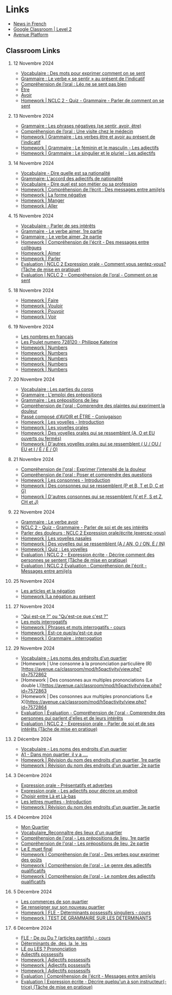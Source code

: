 # Links

- [News in French](https://www.newsinslowfrench.com/french-podcast)
- [Google Classroom | Level 2](https://classroom.google.com/u/0/c/NzMwMjc0NDE2NDYz)
- [Avenue Platform](https://avenue.ca/)

## Classroom Links

1.  12 Novembre 2024

    - [Vocabulaire : Des mots pour exprimer comment on se sent](https://avenue.ca/classroom/mod/h5pactivity/view.php?id=7517510)
    - [Grammaire : Le verbe « se sentir » au présent de l'indicatif](https://avenue.ca/classroom/mod/h5pactivity/view.php?id=7517511)
    - [Compréhension de l’oral : Léo ne se sent pas bien](https://avenue.ca/classroom/mod/h5pactivity/view.php?id=7517512)
    - [Être](https://avenue.ca/classroom/mod/h5pactivity/view.php?id=7517491)
    - [Avoir](https://avenue.ca/classroom/mod/h5pactivity/view.php?id=7517492)
    - [Homework | NCLC 2 - Quiz - Grammaire - Parler de comment on se sent](https://avenue.ca/classroom/mod/quiz/view.php?id=7517522)

2.  13 Novembre 2024

    - [Grammaire : Les phrases négatives (se sentir, avoir, être)](https://avenue.ca/classroom/mod/h5pactivity/view.php?id=7517515)
    - [Compréhension de l’oral : Une visite chez le médecin](https://avenue.ca/classroom/mod/h5pactivity/view.php?id=7517516)
    - [Homework | Grammaire : Les verbes être et avoir au présent de l'indicatif](https://avenue.ca/classroom/mod/h5pactivity/view.php?id=7517514)
    - [Homework | Grammaire : Le féminin et le masculin - Les adjectifs](https://avenue.ca/classroom/mod/h5pactivity/view.php?id=7517518)
    - [Homework | Grammaire : Le singulier et le pluriel - Les adjectifs](https://avenue.ca/classroom/mod/h5pactivity/view.php?id=7517519)

3.  14 Novembre 2024

    - [Vocabulaire - Dire quelle est sa nationalité](https://avenue.ca/classroom/mod/h5pactivity/view.php?id=7517538)
    - [Grammaire: L'accord des adjectifs de nationalité](https://avenue.ca/classroom/mod/h5pactivity/view.php?id=7517539)
    - [Vocabulaire - Dire quel est son métier ou sa profession](https://avenue.ca/classroom/mod/h5pactivity/view.php?id=7517540)
    - [Homework | Compréhension de l’écrit : Des messages entre ami(e)s](https://avenue.ca/classroom/mod/h5pactivity/view.php?id=7517520)
    - [Homework | La forme négative](https://avenue.ca/classroom/mod/h5pactivity/view.php?id=7517501)
    - [Homework | Manger](https://avenue.ca/classroom/mod/h5pactivity/view.php?id=7517496)
    - [Homework | Aller](https://avenue.ca/classroom/mod/h5pactivity/view.php?id=7517494)

4.  15 Novembre 2024

    - [Vocabulaire - Parler de ses intérêts](https://avenue.ca/classroom/mod/h5pactivity/view.php?id=7517544)
    - [Grammaire - Le verbe aimer, 1re partie](https://avenue.ca/classroom/mod/h5pactivity/view.php?id=7517545)
    - [Grammaire - Le verbe aimer, 2e partie](https://avenue.ca/classroom/mod/h5pactivity/view.php?id=7517546)
    - [Homework | Compréhension de l'écrit - Des messages entre collègues](https://avenue.ca/classroom/mod/h5pactivity/view.php?id=7517547)
    - [Homework | Aimer](https://avenue.ca/classroom/mod/h5pactivity/view.php?id=7517497)
    - [Homework | Parler](https://avenue.ca/classroom/mod/h5pactivity/view.php?id=7517499)
    - [Evaluation | NCLC 2 Expression orale - Comment vous sentez-vous?(Tâche de mise en pratique)](https://avenue.ca/classroom/mod/assign/view.php?id=7517526)
    - [Evaluation | NCLC 2 - Compréhension de l'oral - Comment on se sent](https://avenue.ca/classroom/mod/quiz/view.php?id=7517527)

5.  18 Novembre 2024

    - [Homework | Faire](https://avenue.ca/classroom/mod/h5pactivity/view.php?id=7517493)
    - [Homework | Vouloir](https://avenue.ca/classroom/mod/h5pactivity/view.php?id=7517495)
    - [Homework | Pouvoir](https://avenue.ca/classroom/mod/h5pactivity/view.php?id=7517498)
    - [Homework | Voir](https://avenue.ca/classroom/mod/h5pactivity/view.php?id=7517500)

6.  19 Novembre 2024

    - [Les nombres en français](https://www.youtube.com/watch?v=m7B0iBlvdLo)
    - [Les Poulet numero 728120 - Philippe Katerine](https://www.lepointdufle.net/ressources_fle/le-poulet-728120.htm)
    - [Homework | Numbers](https://www.youtube.com/watch?v=m7B0iBlvdLo)
    - [Homework | Numbers](https://youtu.be/j5PWi7OwA2k)
    - [Homework | Numbers](https://youtu.be/wxnVbd4gUwc)
    - [Homework | Numbers](https://youtu.be/3rd_haB5V0c)
    - [Homework | Numbers](https://youtu.be/zdDStDtzsC8)

7.  20 Novembre 2024

    - [Vocabulaire : Les parties du corps](https://avenue.ca/classroom/mod/h5pactivity/view.php?id=7517564)
    - [Grammaire : L'emploi des prépositions](https://avenue.ca/classroom/mod/h5pactivity/view.php?id=7517565)
    - [Grammaire : Les prépositions de lieu](https://avenue.ca/classroom/mod/h5pactivity/view.php?id=7517567)
    - [Compréhension de l'oral : Comprendre des plaintes qui expriment la douleur](https://avenue.ca/classroom/mod/h5pactivity/view.php?id=7517566)
    - [Passé composé d'AVOIR et ÊTRE - Conjugaison](https://www.lepointdufle.net/ressources_fle/passecompose_avoir_etre.htm)
    - [Homework | Les voyelles - Introduction](https://avenue.ca/classroom/mod/h5pactivity/view.php?id=7517582)
    - [Homework | Les voyelles orales](https://avenue.ca/classroom/mod/h5pactivity/view.php?id=7517584)
    - [Homework | Des voyelles orales qui se ressemblent (A, O et EU ouverts ou fermés)](https://avenue.ca/classroom/mod/h5pactivity/view.php?id=7517585)
    - [Homework | D'autres voyelles orales qui se ressemblent ( U / OU / EU et I / É / È / O)](https://avenue.ca/classroom/mod/h5pactivity/view.php?id=7517586)

8.  21 Novembre 2024

    - [Compréhension de l'oral : Exprimer l'intensité de la douleur](https://avenue.ca/classroom/mod/h5pactivity/view.php?id=7517569)
    - [Compréhension de l'oral : Poser et comprendre des questions](https://avenue.ca/classroom/mod/scorm/view.php?id=7517570)
    - [Homework | Les consonnes - Introduction](https://avenue.ca/classroom/mod/h5pactivity/view.php?id=7572859)
    - [Homework | Des consonnes qui se ressemblent (P et B, T et D, C et G) ](https://avenue.ca/classroom/mod/h5pactivity/view.php?id=7572860)
    - [Homework | D'autres consonnes qui se ressemblent (V et F, S et Z, CH et J)](https://avenue.ca/classroom/mod/h5pactivity/view.php?id=7572861)

9.  22 Novembre 2024

    - [Grammaire : Le verbe avoir](https://avenue.ca/classroom/mod/scorm/view.php?id=7517571)
    - [NCLC 2 - Quiz - Grammaire - Parler de soi et de ses intérêts](https://avenue.ca/classroom/mod/quiz/view.php?id=7517549)
    - [Parler des douleurs : NCLC 2 Expression orale/écrite (exercez-vous)](https://avenue.ca/classroom/mod/quiz/view.php?id=7517573)
    - [Homework | Les voyelles nasales](https://avenue.ca/classroom/mod/h5pactivity/view.php?id=7517588)
    - [Homework | Des voyelles qui se ressemblent (A / AN, O / ON, É / IN)](https://avenue.ca/classroom/mod/h5pactivity/view.php?id=7517589)
    - [Homework | Quiz : Les voyelles](https://avenue.ca/classroom/mod/quiz/view.php?id=7517591)
    - [Evaluation | NCLC 2 - Expression écrite - Décrire comment des personnes se sentent (Tâche de mise en pratique)](https://avenue.ca/classroom/mod/assign/view.php?id=7517525)
    - [Evaluation | NCLC 2 Évaluation : Compréhension de l'écrit - Messages entre ami(e)s](https://avenue.ca/classroom/mod/quiz/view.php?id=7517528)

10. 25 Novembre 2024

    - [Les articles et la négation](https://www.lepointdufle.net/ressources_fle/articles_negation.htm)
    - [Homework |La négation au présent](https://www.lepointdufle.net/ressources_fle/negation_present.htm)

11. 27 Novembre 2024

    - ["Qui est-ce ?" ou "Qu'est-ce que c'est ?"](https://web.archive.org/web/20210102200246/http://claweb.cla.unipd.it/home/smazurelle/dynamots/a1/m1/ae_interro1.htm)
    - [Les mots interrogatifs](https://www.lepointdufle.net/ressources_fle/mots_interrogatifs.htm)
    - [Homework | Phrases et mots interrogatifs - cours](https://www.francaisfacile.com/exercices/exercice-francais-2/exercice-francais-64872.php)
    - [Homework | Est-ce que/qu’est-ce que](https://www.avosplumes.org/students/exercises/est-ce-que-quest-ce-que/)
    - [Homework | Grammaire : interrogation](https://apprendre.tv5monde.com/fr/exercice/7756?id_serie=12334&nom_serie=grammaire_proposer_avec_est_ce_que_et_avec_l_intonation&niveau=a1_debutant&exercice=2)

12. 29 Novembre 2024

    - [Vocabulaire - Les noms des endroits d'un quartier](https://avenue.ca/classroom/mod/h5pactivity/view.php?id=7631041)
    - [Homework | Une consonne à la prononciation particulière (R) ]https://avenue.ca/classroom/mod/h5pactivity/view.php?id=7572862
    - [Homework | Des consonnes aux multiples prononciations (Le double L)]https://avenue.ca/classroom/mod/h5pactivity/view.php?id=7572863
    - [Homework | Des consonnes aux multiples prononciations (Le X)]https://avenue.ca/classroom/mod/h5pactivity/view.php?id=7572864
    - [Evaluation | Évaluation - Compréhension de l'oral - Comprendre des personnes qui parlent d'elles et de leurs intérêts](https://avenue.ca/classroom/mod/quiz/view.php?id=7517555)
    - [Evaluation | NCLC 2 - Expression orale - Parler de soi et de ses intérêts (Tâche de mise en pratique)](https://avenue.ca/classroom/mod/assign/view.php?id=7517553)

13. 2 Décembre 2024

    - [Vocabulaire - Les noms des endroits d'un quartier](https://avenue.ca/classroom/mod/h5pactivity/view.php?id=7631041)
    - [A1 - Dans mon quartier, il y a ....](https://www.youtube.com/watch?v=A6-MXuzBuVs)
    - [Homework | Révision du nom des endroits d'un quartier, 1re partie](https://avenue.ca/classroom/mod/h5pactivity/view.php?id=7631044)
    - [Homework | Révision du nom des endroits d'un quartier, 2e partie](https://avenue.ca/classroom/mod/h5pactivity/view.php?id=7631045)

14. 3 Décembre 2024

    - [Expression orale - Présentatifs et adverbes](https://avenue.ca/classroom/mod/h5pactivity/view.php?id=7631042)
    - [Expression orale - Les adjectifs pour décrire un endroit](https://avenue.ca/classroom/mod/h5pactivity/view.php?id=7631043)
    - [Choisir entre Là et Là-bas](https://www.francaisfacile.com/exercices/exercice-francais-2/exercice-francais-8721.php)
    - [Les lettres muettes - Introduction](https://avenue.ca/classroom/mod/h5pactivity/view.php?id=7517624)
    - [Homework | Révision du nom des endroits d'un quartier, 3e partie](https://avenue.ca/classroom/mod/h5pactivity/view.php?id=7631046)

15. 4 Décembre 2024

    - [Mon Quartier](https://www.youtube.com/watch?v=zesepqyR11k)
    - [Vocabulaire_Reconnaître des lieux d'un quartier](https://avenue.ca/classroom/mod/h5pactivity/view.php?id=7517607)
    - [Compréhension de l'oral - Les prépositions de lieu, 1re partie](https://avenue.ca/classroom/mod/h5pactivity/view.php?id=7631051)
    - [Compréhension de l'oral - Les prépositions de lieu, 2e partie](https://avenue.ca/classroom/mod/h5pactivity/view.php?id=7631052)
    - [Le E muet final](https://avenue.ca/classroom/mod/h5pactivity/view.php?id=7517625https://avenue.ca/classroom/mod/h5pactivity/view.php?id=7517626)
    - [Homework | Compréhension de l'oral - Des verbes pour exprimer des goûts](https://avenue.ca/classroom/mod/h5pactivity/view.php?id=7631048)
    - [Homework | Compréhension de l'oral - Le genre des adjectifs qualificatifs](https://avenue.ca/classroom/mod/h5pactivity/view.php?id=7631049)
    - [Homework | Compréhension de l'oral - Le nombre des adjectifs qualificatifs](https://avenue.ca/classroom/mod/h5pactivity/view.php?id=7631050)

16. 5 Décembre 2024

    - [Les commerces de son quartier](https://avenue.ca/classroom/mod/h5pactivity/view.php?id=7517609)
    - [Se renseigner sur son nouveau quartier](https://avenue.ca/classroom/mod/h5pactivity/view.php?id=7517611)
    - [Homework | FLE - Déterminants possessifs singuliers - cours](https://francaisfacile.com/exercices/exercice-francais-2/exercice-francais-47018.php)
    - [Homework | TEST DE GRAMMAIRE SUR LES DETERMINANTS](https://www.podcastfrancaisfacile.com/grammaire/determinants-exercice.html#google_vignette)

17. 6 Décembre 2024

    - [FLE - De ou Du ? (articles partitifs) - cours](https://www.francaisfacile.com/exercices/exercice-francais-2/exercice-francais-48991.php)
    - [Déterminants de, des, la, le, les](https://www.francaisfacile.com/exercices/exercice-francais-2/exercice-francais-10111.php)
    - [LE ou LES ? Prononciation](https://www.lepointdufle.net/ressources_fle/le_les1.htm)
    - [Adjectifs possessifs](https://www.lepointdufle.net/ressources_fle/adjectifs-possessifs.htm)
    - [Homework | Adjectifs possessifs](https://www.lepointdufle.net/ressources_fle/adjectifs-possessifs2.htm#google_vignette)
    - [Homework | Adjectifs possessifs](https://www.lepointdufle.net/ressources_fle/adjectifs-possessifs3.htm)
    - [Homework | Adjectifs possessifs](https://www.lepointdufle.net/ressources_fle/adjectifs-possessifs4.htm)
    - [Evaluation | Compréhension de l'écrit - Messages entre ami(e)s](https://avenue.ca/classroom/mod/quiz/view.php?id=7517554)
    - [Evaluation | Expression écrite - Décrire quelqu'un à son instructeur(-trice) (Tâche de mise en pratique)](https://avenue.ca/classroom/mod/assign/view.php?id=7517552)
